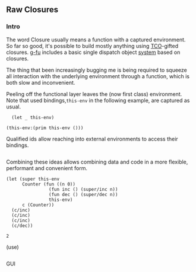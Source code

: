 ## Raw Closures

### Intro
The word Closure usually means a function with a captured environment. So far so good, it's possible to build mostly anything using [TCO](http://wiki.c2.com/?TailCallOptimization)-gifted closures. [g-fu](https://github.com/codr7/g-fu/tree/master/v1) includes a basic single dispatch object [system](https://github.com/codr7/g-fu/blob/master/v1/doc/functional_objects.md) based on closures.

The thing that been increasingly bugging me is being required to squeeze all interaction with the underlying environment through a function, which is both slow and inconvenient. 

Peeling off the functional layer leaves the (now first class) environment. Note that used bindings,`this-env` in the following example, are captured as usual.

```
  (let _ this-env)

(this-env:(prim this-env ()))
```

Qualified ids allow reaching into external environments to access their bindings.

```
```

Combining these ideas allows combining data and code in a more flexible, performant and convenient form.

```
(let (super this-env
      Counter (fun ((n 0))
                (fun inc () (super/inc n))
                (fun dec () (super/dec n))
                this-env)
      c (Counter))
  (c/inc)
  (c/inc)
  (c/inc)
  (c/dec))

2
```

(use)

```
```

GUI

```
```